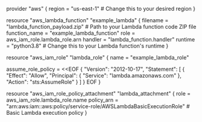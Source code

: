 provider "aws" {
  region = "us-east-1" # Change this to your desired region
}

resource "aws_lambda_function" "example_lambda" {
  filename      = "lambda_function_payload.zip" # Path to your Lambda function code ZIP file
  function_name = "example_lambda_function"
  role          = aws_iam_role.lambda_role.arn
  handler       = "lambda_function.handler"
  runtime       = "python3.8" # Change this to your Lambda function's runtime
}

resource "aws_iam_role" "lambda_role" {
  name = "example_lambda_role"

  assume_role_policy = <<EOF
{
  "Version": "2012-10-17",
  "Statement": [
    {
      "Effect": "Allow",
      "Principal": {
        "Service": "lambda.amazonaws.com"
      },
      "Action": "sts:AssumeRole"
    }
  ]
}
EOF
}

resource "aws_iam_role_policy_attachment" "lambda_attachment" {
  role       = aws_iam_role.lambda_role.name
  policy_arn = "arn:aws:iam::aws:policy/service-role/AWSLambdaBasicExecutionRole" # Basic Lambda execution policy
}
